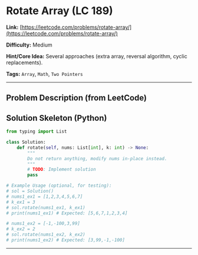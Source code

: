 # Rotate Array (LC 189)

**Link:** [https://leetcode.com/problems/rotate-array/](https://leetcode.com/problems/rotate-array/)

**Difficulty:** Medium

**Hint/Core Idea:**
Several approaches (extra array, reversal algorithm, cyclic replacements).

**Tags:** `Array`, `Math`, `Two Pointers`

---
## Problem Description (from LeetCode)

<!-- Placeholder for the full problem description from LeetCode.
     Copy the problem description here from the LeetCode page for easy reference.
     Example: Given an integer array nums, rotate the array to the right by k steps, where k is non-negative.
-->


## Solution Skeleton (Python)

```python
from typing import List

class Solution:
    def rotate(self, nums: List[int], k: int) -> None:
        """
        Do not return anything, modify nums in-place instead.
        """
        # TODO: Implement solution
        pass

# Example Usage (optional, for testing):
# sol = Solution()
# nums1_ex1 = [1,2,3,4,5,6,7]
# k_ex1 = 3
# sol.rotate(nums1_ex1, k_ex1)
# print(nums1_ex1) # Expected: [5,6,7,1,2,3,4]

# nums1_ex2 = [-1,-100,3,99]
# k_ex2 = 2
# sol.rotate(nums1_ex2, k_ex2)
# print(nums1_ex2) # Expected: [3,99,-1,-100]
```
---
